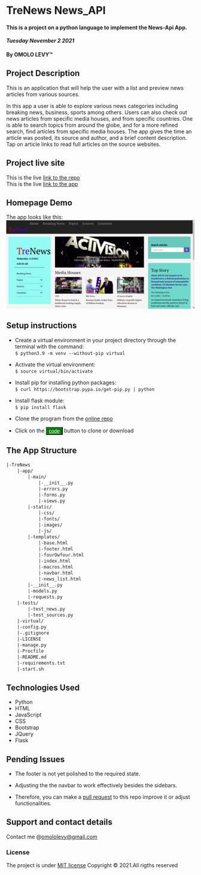 # TreNews News_API
#### This is a project on a python language to implement the News-Api App.

 
 ***Tuesday November 2 2021*** 
#### By **OMOLO LEVY**&trade;


## Project Description
This is an application that will help the user with a list and preview news articles from various sources.
</br>

In this app a user is able to explore various news categories including breaking news, business, sports among others. Users can also check out news articles from specific media houses, and from specific countries. One is able to search topics from around the globe, and for a more refined search, find articles from specific media houses. The app gives the time an article was posted, its source and author, and a brief content description. Tap on article links to read full articles on the source websites.

## Project live site
  This is the live [link to the repo ](https://github.com/omololevy/TreNews) <br>
   This is the live [link to the app ](https://trenews.herokuapp.com/)


## Homepage Demo
The app looks like this: 
  ![Image](./app/static/images/demo.png)

## Setup instructions
* Create a virtual environment in your project directory through the terminal with the command: <br>
```$ python3.9 -m venv --without-pip virtual```

* Activate the virtual environment:<br>
```$ source virtual/bin/activate ```

* Install pip for installing python packages:<br>
```$ curl https://bootstrap.pypa.io/get-pip.py | python```

* Install flask module:<br>
```$ pip install flask```

* Clone the program from the [online repo](https://github.com/omololevy/TreNews)
* Click on the <button style="background-color:green;"><a href= "https://github.com/omololevy/TreNews" style= "color:white">code</a> </button> button to clone or download

## The App Structure
~~~
|-TreNews
    |-app/
        |-main/
            |-__init__.py
            |-errors.py
            |-forms.py
            |-views.py
        |-static/
            |-css/
            |-fonts/
            |-images/
            |-js/
        |-templates/
            |-base.html
            |-footer.html
            |-fourOwfour.html
            |-index.html
            |-macros.html
            |-navbar.html
            |-news_list.html
        |-__init__.py
        |-models.py
        |-requests.py
    |-tests/
        |-test_news.py
        |-test_sources.py
    |-virtual/
    |-config.py
    |-.gitignore
    |-LICENSE
    |-manage.py
    |-Procfile
    |-README.md
    |-requirements.txt
    |-start.sh
~~~
## Technologies Used
* Python
* HTML
* JavaScript
* CSS
* Bootstrap
* JQuery
* Flask

## Pending Issues
* The footer is not yet polished to the required state.
* Adjusting the the navbar to work effectively besides the sidebars.

* Therefore, you can make a [pull request](https://github.com/omololevy/TreNews/pulls) to this repo improve it or adjust functionalities.

## Support and contact details
Contact me @omololevy@gmail.com
### License
The project is under [MIT license](https://github.com/omololevy/TreNews/blob/master/LICENSE) 
Copyright &copy; 2021.All rigths reserved
  